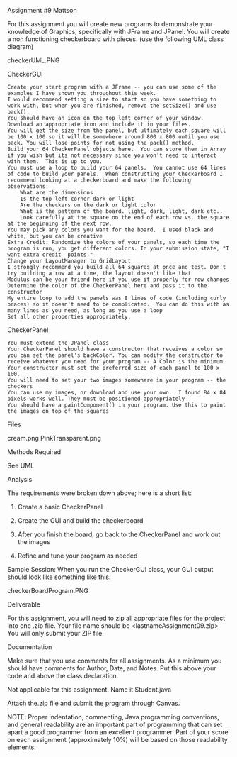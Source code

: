 Assignment #9 Mattson

For this assignment you will create new programs to demonstrate your knowledge of Graphics, specifically with JFrame and JPanel.  You will create a non functioning checkerboard with pieces.   (use the following UML class diagram)

  checkerUML.PNG    

CheckerGUI

    Create your start program with a JFrame -- you can use some of the examples I have shown you throughout this week.  
    I would recommend setting a size to start so you have something to work with, but when you are finished, remove the setSize() and use pack().
    You should have an icon on the top left corner of your window.  Download an appropriate icon and include it in your files.
    You will get the size from the panel, but ultimately each square will be 100 x 100 so it will be somewhere around 800 x 800 until you use pack. You will lose points for not using the pack() method. 
    Build your 64 CheckerPanel objects here.  You can store them in Array if you wish but its not necessary since you won't need to interact with them.  This is up to you.  
    You must use a loop to build your 64 panels.  You cannot use 64 lines of code to build your panels.  When constructing your Checkerboard I recommend looking at a checkerboard and make the following observations:
        What are the dimensions
        Is the top left corner dark or light
        Are the checkers on the dark or light color
        What is the pattern of the board. light, dark, light, dark etc..
        Look carefully at the square on the end of each row vs. the square at the beginning of the next row.
    You may pick any colors you want for the board.  I used black and white, but you can be creative
    Extra Credit: Randomize the colors of your panels, so each time the program is run, you get different colors. In your submission state, "I want extra credit  points." 
    Change your LayoutManager to GridLayout
    I strongly recommend you build all 64 squares at once and test. Don't try building a row at a time, the layout doesn't like that
    Modulus can be your friend here if you use it properly for row changes
    Determine the color of the CheckerPanel here and pass it to the constructor
    My entire loop to add the panels was 8 lines of code (including curly braces) so it doesn't need to be complicated.  You can do this with as many lines as you need, as long as you use a loop
    Set all other properties appropriately.

CheckerPanel

    You must extend the JPanel class
    Your CheckerPanel should have a constructor that receives a color so you can set the panel's backColor. You can modify the constructor to receive whatever you need for your program -- A Color is the minimum.
    Your constructor must set the preferred size of each panel to 100 x 100.
    You will need to set your two images somewhere in your program -- the checkers
    You can use my images, or download and use your own.  I found 84 x 84 pixels works well. They must be positioned appropriately
    You should have a paintComponent() in your program. Use this to paint the images on top of the squares

Files

cream.png    PinkTransparent.png    

Methods Required

See UML

Analysis

The requirements were broken down above; here is a short list:

1) Create a basic CheckerPanel

2) Create the GUI and build the checkerboard

3) After you finish the board, go back to the CheckerPanel and work out the images

4) Refine and tune your program as needed

Sample Session: When you run the CheckerGUI class, your GUI output should look like something like this.

checkerBoardProgram.PNG  

 

Deliverable

For this assignment, you will need to zip all appropriate files for the project into one .zip file.  Your file name should be <lastnameAssignment09.zip> You will only submit your ZIP file. 

Documentation

Make sure that you use comments for  all assignments.  As a minimum you should have comments for Author, Date, and Notes. Put this above your code and above the class declaration.

Not applicable for this assignment. Name it Student.java

Attach the.zip file and submit the program through Canvas.

NOTE: Proper indentation, commenting, Java programming conventions, and general readability are an important part of programming that can set apart a good programmer from an excellent programmer. Part of your score on each assignment (approximately 10%) will be based on those readability elements.
